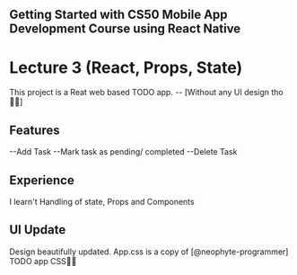 ## Getting Started with CS50 Mobile App Development Course using React Native

# Lecture 3 (React, Props, State)
This project is a Reat web based TODO app.
-- [Without any UI design tho🏃‍♂️]


## Features
--Add Task
--Mark task as pending/ completed
--Delete Task

## Experience
I learn't Handling of state, Props and Components

## UI Update
Design beautifully updated. 
App.css is a copy of [@neophyte-programmer] TODO app CSS🥰🥰
